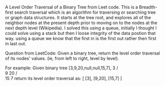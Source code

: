 A Level Order Traversal of a Binary Tree from Leet code.
This is a Breadth-first search traversal which is an algorithm for traversing or searching tree or graph data structures. It starts at the tree root, and explores all of the neighbor nodes at the present depth prior to moving on to the nodes at the next depth level (Wikipedia).
I solved this using a queue, initially I thought I could solve using a stack but then I loose integrity of the data postion that way. using a queue we know that the first in is the first out rather then first in last out.

Question from LeetCode:
Given a binary tree, return the level order traversal of its nodes' values. (ie, from left to right, level by level).

For example:
Given binary tree [3,9,20,null,null,15,7],
    3
   / \
  9  20
    /  \
   15   7
return its level order traversal as:
[
  [3],
  [9,20],
  [15,7]
]
